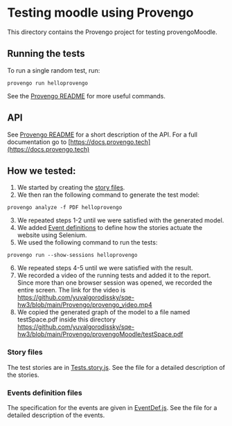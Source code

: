 # Testing moodle using Provengo
This directory contains the Provengo project for testing provengoMoodle.

## Running the tests
To run a single random test, run:
```shell 
provengo run helloprovengo
```

See the [Provengo README](helloprovengo/README.md) for more useful commands.

## API
See [Provengo README](helloprovengo/README.md) for a short description of the API.
For a full documentation go to [https://docs.provengo.tech](https://docs.provengo.tech)

## How we tested:
1. We started by creating the [story files](provengoMoodle/spec/js/MoodleTest.story.js).
2. We then ran the following command to generate the test model:
```shell
provengo analyze -f PDF helloprovengo   
```
3. We repeated steps 1-2 until we were satisfied with the generated model.
4. We added [Event definitions](provengoMoodle/spec/js/MoodleTest.EventDef.js) to define how the stories actuate the website using Selenium.
5. We used the following command to run the tests:
```shell
provengo run --show-sessions helloprovengo
```
6. We repeated steps 4-5 until we were satisfied with the result.
7. We recorded a video of the running tests and added it to the report. Since more than one browser session was opened, we recorded the entire screen. The link for the video is https://github.com/yuvalgorodissky/sqe-hw3/blob/main/Provengo/provengo_video.mp4
8. We copied the generated graph of the model to a file named testSpace.pdf inside this directory 
https://github.com/yuvalgorodissky/sqe-hw3/blob/main/Provengo/provengoMoodle/testSpace.pdf

### Story files
The test stories are in [Tests.story.js](provengoMoodle/spec/js/MoodleTest.story.js). See the file for a detailed description of the stories.

### Events definition files
The specification for the events are given in [EventDef.js](provengoMoodle/spec/js/MoodleTest.EventDef.js). See the file for a detailed description of the events.

